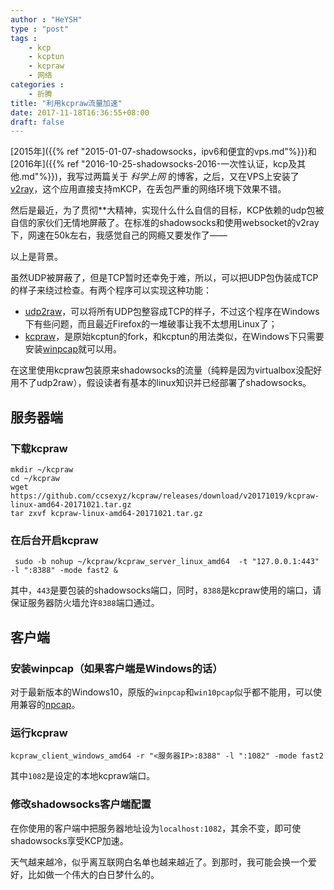 ```yaml
---
author : "HeYSH"
type : "post"
tags :
    - kcp
    - kcptun
    - kcpraw
    - 网络
categories :
    - 折腾
title: "利用kcpraw流量加速"
date: 2017-11-18T16:36:55+08:00
draft: false
---
```


[2015年]({{% ref "2015-01-07-shadowsocks，ipv6和便宜的vps.md"%}})和[2016年]({{% ref "2016-10-25-shadowsocks-2016-一次性认证，kcp及其他.md"%}})，我写过两篇关于 *科学上网* 的博客，之后，又在VPS上安装了[v2ray](https://v2ray.com/)，这个应用直接支持mKCP，在丢包严重的网络环境下效果不错。

然后是最近，为了贯彻**大精神，实现什么什么自信的目标，KCP依赖的udp包被自信的家伙们无情地屏蔽了。在标准的shadowsocks和使用websocket的v2ray下，网速在50k左右，我感觉自己的网瘾又要发作了——

以上是背景。

虽然UDP被屏蔽了，但是TCP暂时还幸免于难，所以，可以把UDP包伪装成TCP的样子来绕过检查。有两个程序可以实现这种功能：

* [udp2raw](https://github.com/wangyu-/udp2raw-tunnel)，可以将所有UDP包整容成TCP的样子，不过这个程序在Windows下有些问题，而且最近Firefox的一堆破事让我不太想用Linux了；
* [kcpraw](https://github.com/ccsexyz/kcpraw)，是原始kcptun的fork，和kcptun的用法类似，在Windows下只需要安装[winpcap](https://www.winpcap.org/install/default.htm)就可以用。

在这里使用kcpraw包装原来shadowsocks的流量（纯粹是因为virtualbox没配好用不了udp2raw），假设读者有基本的linux知识并已经部署了shadowsocks。

## 服务器端

### 下载kcpraw

```
mkdir ~/kcpraw
cd ~/kcpraw
wget https://github.com/ccsexyz/kcpraw/releases/download/v20171019/kcpraw-linux-amd64-20171021.tar.gz
tar zxvf kcpraw-linux-amd64-20171021.tar.gz
```

### 在后台开启kcpraw

```
 sudo -b nohup ~/kcpraw/kcpraw_server_linux_amd64  -t "127.0.0.1:443" -l ":8388" -mode fast2 &
```
其中，`443`是要包装的shadowsocks端口，同时，`8388`是kcpraw使用的端口，请保证服务器防火墙允许`8388`端口通过。

## 客户端

### 安装winpcap（如果客户端是Windows的话）

对于最新版本的Windows10，原版的`winpcap`和`win10pcap`似乎都不能用，可以使用兼容的[npcap](https://github.com/nmap/npcap)。

### 运行kcpraw

```
kcpraw_client_windows_amd64 -r "<服务器IP>:8388" -l ":1082" -mode fast2
```

其中`1082`是设定的本地kcpraw端口。

### 修改shadowsocks客户端配置

在你使用的客户端中把服务器地址设为`localhost:1082`，其余不变，即可使shadowsocks享受KCP加速。

天气越来越冷，似乎离互联网白名单也越来越近了。到那时，我可能会换一个爱好，比如做一个伟大的白日梦什么的。
